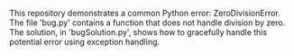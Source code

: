 This repository demonstrates a common Python error: ZeroDivisionError. The file 'bug.py' contains a function that does not handle division by zero. The solution, in 'bugSolution.py', shows how to gracefully handle this potential error using exception handling.